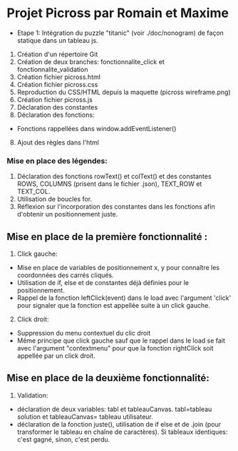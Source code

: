 # Projet Picross par Romain et Maxime 

* Etape 1: 
Intégration du puzzle "titanic" (voir ./doc/nonogram) de façon statique dans un tableau js.

1. Création d'un répertoire Git
2. Création de deux branches: fonctionnalite_click et fonctionnalite_validation 
2. Création fichier picross.html
3. Création fichier picross.css
4. Reproduction du CSS/HTML depuis la maquette (picross wireframe.png)
5. Création fichier picross.js
6. Déclaration des constantes
7. Déclaration des fonctions:
* Fonctions rappellées dans window.addEventListener()
8. Ajout des règles dans l'html

### Mise en place des légendes:
1. Déclaration des fonctions rowText() et colText() et des constantes ROWS, COLUMNS (prisent dans le fichier .json), TEXT_ROW et TEXT_COL.
2. Utilisation de boucles for.
3. Réflexion sur l'incorporation des constantes dans les fonctions afin d'obtenir un positionnement juste.


## Mise en place de la première fonctionnalité :

1. Click gauche: 
* Mise en place de variables de positionnement x, y pour connaître les coordonnées des carrés cliqués. 
* Utilisation de if, else et de constantes déjà définies pour le positionnement.
* Rappel de la fonction leftClick(event) dans le load avec l'argument 'click' pour signaler que la fonction est appellée suite à un click gauche.

2. Click droit:
* Suppression du menu contextuel du clic droit
* Même principe que click gauche sauf que le rappel dans le load se fait avec l'argument "contextmenu" pour que la fonction rightClick soit appellée par un click droit. 

## Mise en place de la deuxième fonctionnalité:

1. Validation:
* déclaration de deux variables: tabl et tableauCanvas. tabl=tableau solution et tableauCanvas= tableau utilisateur. 
* déclaration de la fonction juste(), utilisation de if else et de .join (pour transformer le tableau en chaîne de caractères). Si tableaux identiques: c'est gagné, sinon, c'est perdu.



